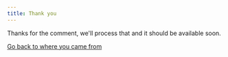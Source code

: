 ```yaml
---
title: Thank you
---
```


Thanks for the comment, we'll process that and it should be available soon.

[Go back to where you came from](/)